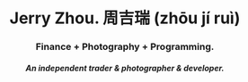 # <div align="center">Jerry Zhou. 周吉瑞 (zhōu jí ruì)</div>  
  

### <div align="center">Finance + Photography + Programming.</div>  
  

##### <div align="center">An independent trader & photographer & developer.</div>  

